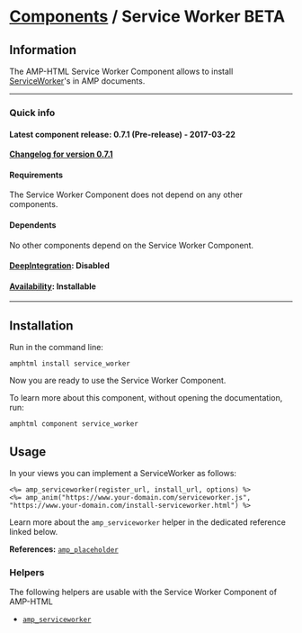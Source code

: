 
# [Components](https://github.com/jonhue/amphtml/tree/master/lib/amphtml/components/docs) / Service Worker BETA


## Information

The AMP-HTML Service Worker Component allows to install [ServiceWorker](https://developers.google.com/web/fundamentals/getting-started/primers/service-workers)'s in AMP documents.

---

### Quick info

#### Latest component release: 0.7.1 (Pre-release) - 2017-03-22

[**Changelog for version 0.7.1**](https://github.com/jonhue/amphtml/blob/master/CHANGELOG.md#071-pre-release---2017-03-22)

#### Requirements

The Service Worker Component does not depend on any other components.

#### Dependents

No other components depend on the Service Worker Component.

#### [DeepIntegration](https://github.com/jonhue/amphtml/tree/master/lib/amphtml/components/docs#deepintegration-components): Disabled

#### [Availability](https://github.com/jonhue/amphtml/tree/master/lib/amphtml/components/docs#availability-of-components): Installable

---

## Installation

Run in the command line:

    amphtml install service_worker

Now you are ready to use the Service Worker Component.

To learn more about this component, without opening the documentation, run:

    amphtml component service_worker


## Usage

In your views you can implement a ServiceWorker as follows:

    <%= amp_serviceworker(register_url, install_url, options) %>
    <%= amp_anim("https://www.your-domain.com/serviceworker.js", "https://www.your-domain.com/install-serviceworker.html") %>

Learn more about the `amp_serviceworker` helper in the dedicated reference linked below.

**References:** [`amp_placeholder`](https://github.com/jonhue/amphtml/blob/master/lib/amphtml/helpers/docs/amp_placeholder.md)


### Helpers

The following helpers are usable with the Service Worker Component of AMP-HTML

* [`amp_serviceworker`](https://github.com/jonhue/amphtml/blob/master/lib/amphtml/helpers/docs/amp_serviceworker.md)
